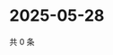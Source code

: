 # 2025-05-28

共 0 条

<!-- BEGIN ZHIHUVIDEO -->
<!-- 最后更新时间 Wed May 28 2025 12:16:25 GMT+0800 (China Standard Time) -->

<!-- END ZHIHUVIDEO -->
